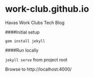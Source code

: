 work-club.github.io
===================

Havas Work Clubs Tech Blog

####Initial setup

`gem install jekyll`

####Run locally

`jekyll serve` from project root

Browse to http://localhost:4000/ 